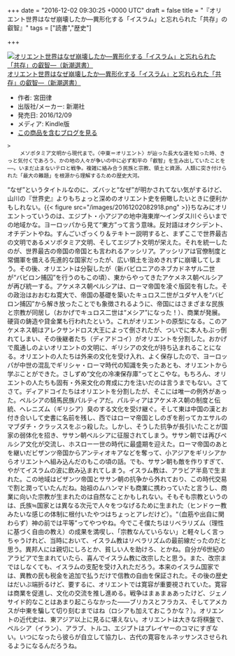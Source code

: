 
+++
date = "2016-12-02 09:30:25 +0000 UTC"
draft = false
title = "『オリエント世界はなぜ崩壊したか―異形化する「イスラム」と忘れられた「共存」の叡智』"
tags = ["読書","歴史"]

+++
<div class="hatena-asin-detail"><a href="http://www.amazon.co.jp/exec/obidos/ASIN/B01N533TXD/bestylesnet-22/"><img src="http://ecx.images-amazon.com/images/I/41tB3rS99xL._SL160_.jpg" class="hatena-asin-detail-image" alt="オリエント世界はなぜ崩壊したか―異形化する「イスラム」と忘れられた「共存」の叡智―（新潮選書）" title="オリエント世界はなぜ崩壊したか―異形化する「イスラム」と忘れられた「共存」の叡智―（新潮選書）"/></a><div class="hatena-asin-detail-info"><a href="http://www.amazon.co.jp/exec/obidos/ASIN/B01N533TXD/bestylesnet-22/">オリエント世界はなぜ崩壊したか―異形化する「イスラム」と忘れられた「共存」の叡智―（新潮選書）</a><ul><li><span class="hatena-asin-detail-label">作者:</span> 宮田律</li><li><span class="hatena-asin-detail-label">出版社/メーカー:</span> 新潮社</li><li><span class="hatena-asin-detail-label">発売日:</span> 2016/12/09</li><li><span class="hatena-asin-detail-label">メディア:</span> Kindle版</li><li><a href="http://d.hatena.ne.jp/asin/B01N533TXD/bestylesnet-22" target="_blank">この商品を含むブログを見る</a></li></ul></div><div class="hatena-asin-detail-foot"></div></div>

    >
        メソポタミア文明から現代まで。〈中東＝オリエント〉が辿った長大な道を知った時、きっと気付くであろう、かの地の人々が争いの中に必ず和平の「叡智」を生み出していたことを――。いまだ止まないテロと戦争。複雑に絡み合う民族と宗教、領土と資源。人類に突き付けられた「最大の難題」を根源から理解するための歴史大河。

    
“なぜ”というタイトルなのに、ズバッと“なぜ”が明かされてない気がするけど、山川の『世界史』よりもちょっと深めのオリエント史を俯瞰したいときに便利かもしれない。{{< figure src="/images/20161202082918.png"  >}}ちなみにオリエントっていうのは、エジプト・小アジアの地中海東岸～インダス川ぐらいまでの地域かな。ヨーロッパから見て“東方”って言う意味。反対語はオクシデント、オチデントやね。すんごいざっくり＆テキトー説明すると、まずここで世界最古の文明であるメソポタミア文明、そしてエジプト文明が栄えた。それを統一したのが、世界最古の帝国の帝国とも言われるアッシリア。アッシリアは官僚制度と常備軍を備える先進的な国家だったが、広い領土を治めきれずに崩壊してしまう。その後、オリエントは分裂したが（新バビロニアのネブカドネザル二世が“バビロン捕囚”を行うのもこの頃）、東からやってきたアケメネス朝ペルシアが再び統一する。アケメネス朝ペルシアは、ローマ帝国を凌ぐ版図を有した。その政治はおおむね寛大で、帝国の基礎を築いたキュロス二世がユダヤ人を“バビロン捕囚”から解き放ったことでも象徴されるように、帝国にはさまざまな民族と宗教が同居し（おかげでキュロス二世は“メシア”になった！）、商業が発展。硬貨の鋳造や貸金業も行われたという。これがオリエントの原型になる。このアケメネス朝はアレクサンドロス大王によって倒されたが、ついでに本人もぶっ倒れてしまい、その後継者たち（ディアドコイ）がオリエントを分割した。おかげで風通しのよいオリエントの文明に、ギリシアの文化が持ち込まれることになる。オリエントの人たちは外来の文化を受け入れ、よく保存したので、ヨーロッパが中世の混乱でギリシャ・ローマ時代の知識を失ったあとも、オリエントから学ぶことができた。さしずめ“文化の冷凍保存庫”ってとこやな。もちろん、オリエントの人たちも固有・外来文化の育成に力を注いだのは言うまでもない。さてさて。ディアドコイたちはオリエントを分割したが、そこには唯一の例外があった。ペルシアの騎馬民族パルティアだ。パルティアはアケメネス朝の制度と伝統、ヘレニズム（ギリシア）臭のする文化を受け継ぐ。そして東は中国の漢とお付き合いして史書に名前を残し、西ではローマ帝国としのぎを削ってカエサルのマブダチ・クラッススをぶっ殺した。しかし、そうした抗争が長引いたことが国家の弱体化を招き、ササン朝ペルシアに征服されてしまう。ササン朝では再びペルシア文化が交流し、ホスロー一世の時代に最盛期を迎えた。ローマ帝国のあとを継いだビザンツ帝国からアンティオキアなどを奪って、小アジアをギリシアからオリエントへ組み込んだのもこの頃の話。でも、ササン朝も敵を作りすぎて、やがてイスラムの波に飲み込まれてしまう。イスラム教は、アラビア半島で生まれた。この地域はビザンツ帝国とササン朝の抗争から外れており、この時代交易で割と潤っていたんだね。始祖のムハンマドも商業に携わっていたと言うし、商業に向いた宗教が生まれたのは自然なことかもしれない。そもそも宗教というのは、氏族≒国家とは異なる次元で人々をつなげるために生まれた（ヒンドゥー教みたいな感じの体制に根付いたやつはちょっとアレだけど）。“（血筋や出自に関わらず）神の前では平等”ってやつやね。今でこそ僕たちはリベラリズム（理性に基づく自由の教え）の成果を満喫し、「宗教なんていらない」と軽々しく言っちゃうけれど、当時において、イスラム教はリベラリズムの最前線だったのだと思う。異邦人には親切にしろとか、貧しい人を助けろ、とかね。自分が6世紀のアラビアで生まれていたら、喜んでイスラム教に改宗したと思う。また、改宗まではしなくても、イスラムの支配を受け入れただろう。本来のイスラム国家では、異教の民も税金を追加で払うだけで信教の自由を保証された。その後の歴史はだいぶ端折るけど、要するに、オリエントでは寛容が重要視されていた。寛容は商業を促進し、文化の交流を推し進める。戦争はまぁまぁあったけど、ジェノサイド的なことはあまり起こらなかった――ブリカスとフラカス、そしてアメカスが中東を騙して切り刻むまではね（ロシアも加えておこうかな？）。オリエントの近代史は、東アジア以上に見るに堪えない。オリエントは大きな将棋盤で、ペルシア（イラン）、アラブ、トルコ、エジプトはプレイヤーのコマにすぎない。いつになったら彼らが自立して協力し、古代の寛容をルネッサンスさせられるようになるんだろうね。


